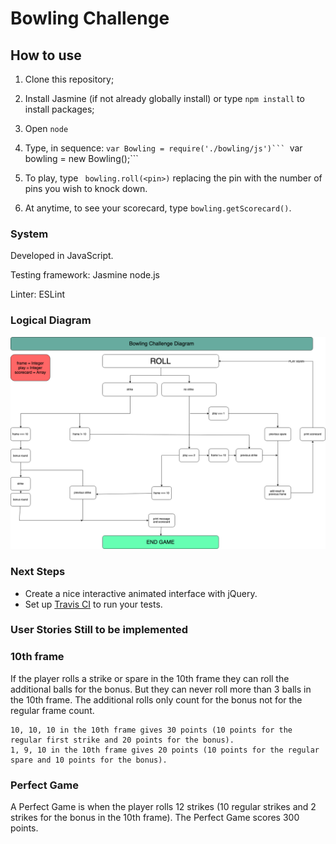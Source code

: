 
Bowling Challenge
=================

## How to use

1. Clone this repository;

2. Install Jasmine (if not already globally install) or type ```npm install``` to install packages;

3. Open ```node```

4. Type, in sequence:
``var Bowling = require('./bowling/js')```
``var bowling = new Bowling();```

5. To play, type ``` bowling.roll(<pin>)``` replacing the pin with the number of pins you wish to knock down.

6. At anytime, to see your scorecard, type ```bowling.getScorecard()```.


### System

Developed in JavaScript.

Testing framework: Jasmine node.js

Linter: ESLint

### Logical Diagram

!["Diagram"](./diagram.png)

### Next Steps

* Create a nice interactive animated interface with jQuery.
* Set up [Travis CI](https://travis-ci.org) to run your tests.

### User Stories Still to be implemented

### 10th frame

If the player rolls a strike or spare in the 10th frame they can roll the additional balls for the bonus. But they can never roll more than 3 balls in the 10th frame. The additional rolls only count for the bonus not for the regular frame count.

    10, 10, 10 in the 10th frame gives 30 points (10 points for the regular first strike and 20 points for the bonus).
    1, 9, 10 in the 10th frame gives 20 points (10 points for the regular spare and 10 points for the bonus).

### Perfect Game

A Perfect Game is when the player rolls 12 strikes (10 regular strikes and 2 strikes for the bonus in the 10th frame). The Perfect Game scores 300 points.
